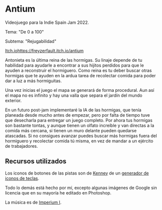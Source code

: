 # Antium

Videojuego para la Indie Spain Jam 2022.

Tema: "De 0 a 100"

Subtema: "Rejugabilidad"

[Itch.io](https://freyzerfault.itch.io/antium)https://freyzerfault.itch.io/antium

Antonieta es la última reina de las hormigas.
Su linaje depende de tu habilidad para ayudarle a encontrar a sus hijitos perdidos para que le ayuden a reconstruir el hormiguero.
Como reina es tu deber buscar otras hormigas que te ayuden en la ardua tarea de recolectar comida para poder dar a luz a más hormiguitas.

Una vez inicias el juego el mapa se generará de forma procedural.
Aun así el mapa no es infinito y hay una valla que separa el jardín del mundo exterior.

En un futuro post-jam implementaré la IA de las hormigas, que tenía planeada desde mucho antes de empezar, pero por falta de tiempo tuve que desecharla para entregar un juego completo.
Por ahora tus hormigas son bastante tontas, y aunque tienen un olfato increíble y van directas a la comida más cercana, si tienen un muro delante pueden quedarse atascadas.
Si no consigues avanzar puedes buscar más hormigas fuera del hormiguero y recolectar comida tú misma, en vez de mandar a un ejército de trabajadores.



## Recursos utilizados

Los iconos de botones de las pistas son de [Kenney](https://www.kenney.nl/assets/game-icons) de un [generador de iconos de teclas](https://www.reddit.com/r/gamedev/comments/5y2o81/i_made_an_app_to_generate_keyboard_key_sprites/).

Todo lo demás está hecho por mí, excepto algunas imágenes de Google sin licencia que en su mayoría he editado en Photoshop.

La música es de [Imperium I](https://www.youtube.com/watch?v=8QCS-osiJss&t=2s).
